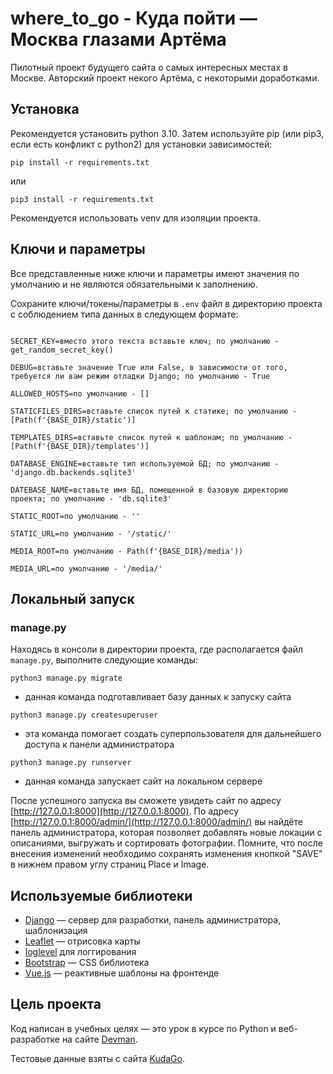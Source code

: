 # where_to_go - Куда пойти — Москва глазами Артёма

Пилотный проект будущего сайта о самых интересных местах в Москве. Авторский проект некого Артёма, с некоторыми доработками.


## Установка

Рекомендуется установить python 3.10.
Затем используйте pip (или pip3, если есть конфликт с python2) для установки зависимостей:

```
pip install -r requirements.txt
```

или

```
pip3 install -r requirements.txt
```

Рекомендуется использовать venv для изоляции проекта.


## Ключи и параметры

Все представленные ниже ключи и параметры имеют значения по умолчанию и не являются обязательными к заполнению.

Сохраните ключи/токены/параметры в `.env` файл в директорию проекта с соблюдением типа данных в следующем формате:

```

SECRET_KEY=вместо этого текста вставьте ключ; по умолчанию - get_random_secret_key()

DEBUG=вставьте значение True или False, в зависимости от того, требуется ли вам режим отладки Django; по умолчанию - True

ALLOWED_HOSTS=по умолчанию - []

STATICFILES_DIRS=вставьте список путей к статике; по умолчанию - [Path(f'{BASE_DIR}/static')]

TEMPLATES_DIRS=вставьте список путей к шаблонам; по умолчанию - [Path(f'{BASE_DIR}/templates')]

DATABASE_ENGINE=вставьте тип используемой БД; по умолчанию - 'django.db.backends.sqlite3'

DATEBASE_NAME=вставьте имя БД, помещенной в базовую директорию проекта; по умолчанию - 'db.sqlite3'

STATIC_ROOT=по умолчанию - ''

STATIC_URL=по умолчанию - '/static/'

MEDIA_ROOT=по умолчанию - Path(f'{BASE_DIR}/media'))

MEDIA_URL=по умолчанию - '/media/'

```

## Локальный запуск


### manage.py

Находясь в консоли в директории проекта, где располагается файл `manage.py`, выполните следующие команды:

```
python3 manage.py migrate
```
- данная команда подготавливает базу данных к запуску сайта

```
python3 manage.py createsuperuser
```
- эта команда помогает создать суперпользователя для дальнейшего доступа к панели администратора

```
python3 manage.py runserver
```
- данная команда запускает сайт на локальном сервере

После успешного запуска вы сможете увидеть сайт по адресу [http://127.0.0.1:8000](http://127.0.0.1:8000).
По адресу [http://127.0.0.1:8000/admin/](http://127.0.0.1:8000/admin/) вы найдёте панель администратора, которая позволяет добавлять новые локации с описаниями, выгружать и сортировать фотографии. Помните, что после внесения изменений необходимо сохранять изменения кнопкой "SAVE" в нижнем правом углу страниц Place и Image.

## Используемые библиотеки

* [Django](https://www.djangoproject.com) — сервер для разработки, панель администратора, шаблонизация
* [Leaflet](https://leafletjs.com/) — отрисовка карты
* [loglevel](https://www.npmjs.com/package/loglevel) для логгирования
* [Bootstrap](https://getbootstrap.com/) — CSS библиотека
* [Vue.js](https://ru.vuejs.org/) — реактивные шаблоны на фронтенде

## Цель проекта

Код написан в учебных целях — это урок в курсе по Python и веб-разработке на сайте [Devman](https://dvmn.org).

Тестовые данные взяты с сайта [KudaGo](https://kudago.com).
